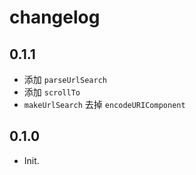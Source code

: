 # changelog

## 0.1.1

- 添加 `parseUrlSearch`
- 添加 `scrollTo`
- `makeUrlSearch` 去掉 `encodeURIComponent`

## 0.1.0

- Init.
